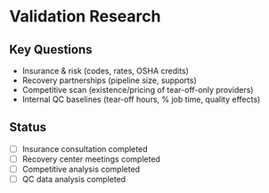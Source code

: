 # Validation Research

## Key Questions
- Insurance & risk (codes, rates, OSHA credits)
- Recovery partnerships (pipeline size, supports)
- Competitive scan (existence/pricing of tear-off-only providers)
- Internal QC baselines (tear-off hours, % job time, quality effects)

## Status
- [ ] Insurance consultation completed
- [ ] Recovery center meetings completed
- [ ] Competitive analysis completed
- [ ] QC data analysis completed
